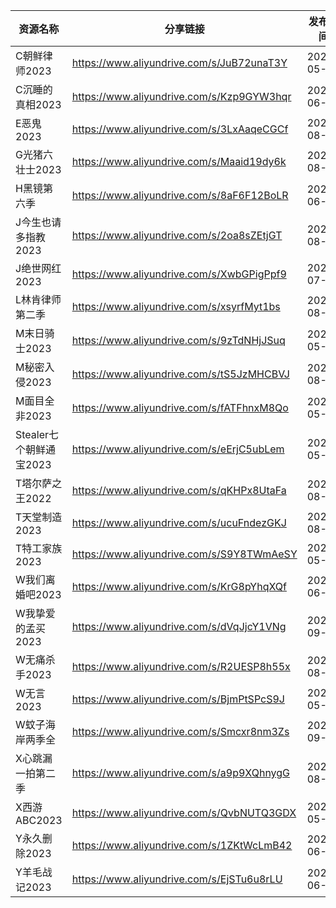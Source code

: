 | 资源名称              | 分享链接                                      | 发布时间       |
| ----------------- | ----------------------------------------- | ---------- |
| C朝鲜律师2023         | https://www.aliyundrive.com/s/JuB72unaT3Y | 2023-05-30 |
| C沉睡的真相2023        | https://www.aliyundrive.com/s/Kzp9GYW3hqr | 2023-06-23 |
| E恶鬼2023           | https://www.aliyundrive.com/s/3LxAaqeCGCf | 2023-08-10 |
| G光猪六壮士2023        | https://www.aliyundrive.com/s/Maaid19dy6k | 2023-08-19 |
| H黑镜第六季            | https://www.aliyundrive.com/s/8aF6F12BoLR | 2023-06-16 |
| J今生也请多指教2023      | https://www.aliyundrive.com/s/2oa8sZEtjGT | 2023-08-13 |
| J绝世网红2023         | https://www.aliyundrive.com/s/XwbGPigPpf9 | 2023-07-01 |
| L林肯律师第二季          | https://www.aliyundrive.com/s/xsyrfMyt1bs | 2023-08-04 |
| M末日骑士2023         | https://www.aliyundrive.com/s/9zTdNHjJSuq | 2023-05-30 |
| M秘密入侵2023         | https://www.aliyundrive.com/s/tS5JzMHCBVJ | 2023-08-10 |
| M面目全非2023         | https://www.aliyundrive.com/s/fATFhnxM8Qo | 2023-05-30 |
| Stealer七个朝鲜通宝2023 | https://www.aliyundrive.com/s/eErjC5ubLem | 2023-05-30 |
| T塔尔萨之王2022        | https://www.aliyundrive.com/s/qKHPx8UtaFa | 2023-08-13 |
| T天堂制造2023         | https://www.aliyundrive.com/s/ucuFndezGKJ | 2023-08-19 |
| T特工家族2023         | https://www.aliyundrive.com/s/S9Y8TWmAeSY | 2023-05-30 |
| W我们离婚吧2023        | https://www.aliyundrive.com/s/KrG8pYhqXQf | 2023-06-23 |
| W我挚爱的孟买2023       | https://www.aliyundrive.com/s/dVqJjcY1VNg | 2023-09-15 |
| W无痛杀手2023         | https://www.aliyundrive.com/s/R2UESP8h55x | 2023-08-13 |
| W无言2023           | https://www.aliyundrive.com/s/BjmPtSPcS9J | 2023-05-30 |
| W蚊子海岸两季全          | https://www.aliyundrive.com/s/Smcxr8nm3Zs | 2023-09-25 |
| X心跳漏一拍第二季         | https://www.aliyundrive.com/s/a9p9XQhnygG | 2023-08-04 |
| X西游ABC2023        | https://www.aliyundrive.com/s/QvbNUTQ3GDX | 2023-05-30 |
| Y永久删除2023         | https://www.aliyundrive.com/s/1ZKtWcLmB42 | 2023-06-29 |
| Y羊毛战记2023         | https://www.aliyundrive.com/s/EjSTu6u8rLU | 2023-06-26 |
